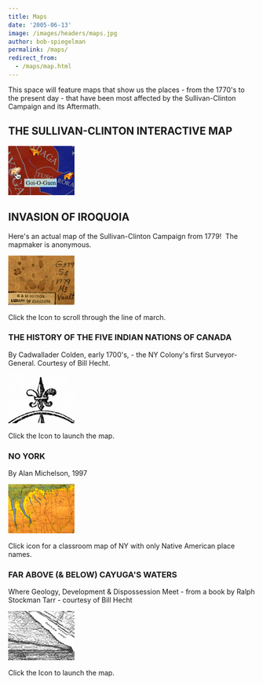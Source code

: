 ```yaml
---
title: Maps
date: '2005-06-13'
image: /images/headers/maps.jpg
author: bob-spiegelman
permalink: /maps/
redirect_from:
  - /maps/map.html
---
```

This space will feature maps that show us the places - from the 1770's to the present day - that have been most affected by the Sullivan-Clinton Campaign and its Aftermath.

## THE SULLIVAN-CLINTON INTERACTIVE MAP
![Sullivan Clinton Interactive Map](/images/thumbs/thumbmappg.jpg)

## INVASION OF IROQUOIA

Here's an actual map of the Sullivan-Clinton Campaign from 1779!  The mapmaker is anonymous.

[![Invasion of Iroquoia](/images/thumbs/thumbiroquois.jpg)](/images/maps/iroquoisinvasion.jpg "Launch the Invasion of Iroquoia Map")

Click the Icon to scroll through the line of march.

### THE HISTORY OF THE FIVE INDIAN NATIONS OF CANADA

By Cadwallader Colden, early 1700's, - the NY Colony's first Surveyor-General. Courtesy of Bill Hecht.

[![Invasion of Iroquoia](/images/thumbs/thumb5878.jpg)](/images/maps/5878.jpg "Launch The History of The Five Indian Nations of Canada Map")

Click the Icon to launch the map.

### NO YORK

By Alan Michelson, 1997

[![No York](/images/thumbs/thumbnoyork.jpg)](/images/maps/newtribenoyork.jpg "Launch The No York Map")

Click icon for a classroom map of NY with only Native American place names.

### FAR ABOVE (& BELOW) CAYUGA'S WATERS

Where Geology, Development & Dispossession Meet - from a book by Ralph Stockman Tarr - courtesy of Bill Hecht

[![Ithaca-Cornell_Cayuga Map Image](images/thumbs/thumbithaca.gif)](/images/maps/Block-Diagram-of-Ithaca-Cor.gif "Launch The Block Diagrams of Ithaca-Cornell_Cayuga Map")

Click the Icon to launch the map.
